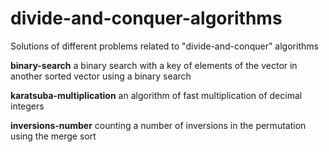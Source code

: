 # divide-and-conquer-algorithms
Solutions of different problems related to "divide-and-conquer" algorithms

<b>binary-search</b> a binary search with a key of elements of the vector in another sorted vector using a binary search

<b>karatsuba-multiplication</b> an algorithm of fast multiplication of decimal integers

<b>inversions-number</b> counting a number of inversions in the permutation using the merge sort
